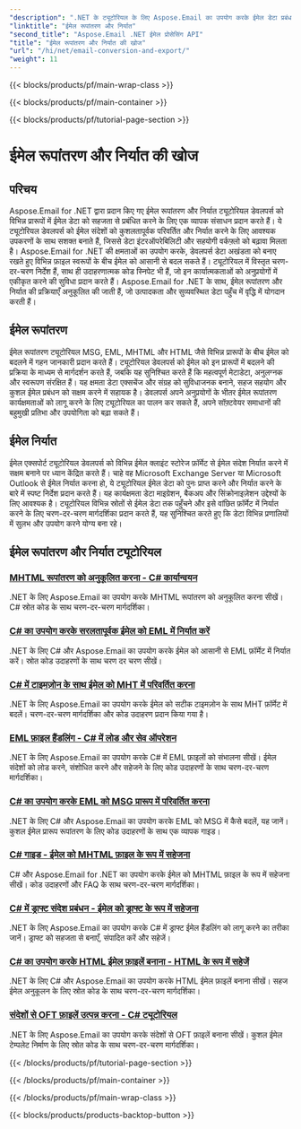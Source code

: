 ```yaml
---
"description": ".NET के ट्यूटोरियल के लिए Aspose.Email का उपयोग करके ईमेल डेटा प्रबंधन में महारत हासिल करें। ईमेल को कन्वर्ट करें, निर्यात करें, अखंडता बनाए रखें, अनुलग्नकों को संभालें। उदाहरणों के साथ आगे बढ़ें।"
"linktitle": "ईमेल रूपांतरण और निर्यात"
"second_title": "Aspose.Email .NET ईमेल प्रोसेसिंग API"
"title": "ईमेल रूपांतरण और निर्यात की खोज"
"url": "/hi/net/email-conversion-and-export/"
"weight": 11
---
```


{{< blocks/products/pf/main-wrap-class >}}

{{< blocks/products/pf/main-container >}}

{{< blocks/products/pf/tutorial-page-section >}}

# ईमेल रूपांतरण और निर्यात की खोज


## परिचय

Aspose.Email for .NET द्वारा प्रदान किए गए ईमेल रूपांतरण और निर्यात ट्यूटोरियल डेवलपर्स को विभिन्न प्रारूपों में ईमेल डेटा को सहजता से प्रबंधित करने के लिए एक व्यापक संसाधन प्रदान करते हैं। ये ट्यूटोरियल डेवलपर्स को ईमेल संदेशों को कुशलतापूर्वक परिवर्तित और निर्यात करने के लिए आवश्यक उपकरणों के साथ सशक्त बनाते हैं, जिससे डेटा इंटरऑपरेबिलिटी और सहयोगी वर्कफ़्लो को बढ़ावा मिलता है। Aspose.Email for .NET की क्षमताओं का उपयोग करके, डेवलपर्स डेटा अखंडता को बनाए रखते हुए विभिन्न फ़ाइल स्वरूपों के बीच ईमेल को आसानी से बदल सकते हैं। ट्यूटोरियल में विस्तृत चरण-दर-चरण निर्देश हैं, साथ ही उदाहरणात्मक कोड स्निपेट भी हैं, जो इन कार्यात्मकताओं को अनुप्रयोगों में एकीकृत करने की सुविधा प्रदान करते हैं। Aspose.Email for .NET के साथ, ईमेल रूपांतरण और निर्यात की प्रक्रियाएँ अनुकूलित की जाती हैं, जो उत्पादकता और सुव्यवस्थित डेटा पहुँच में वृद्धि में योगदान करती हैं।

## ईमेल रूपांतरण

ईमेल रूपांतरण ट्यूटोरियल MSG, EML, MHTML और HTML जैसे विभिन्न प्रारूपों के बीच ईमेल को बदलने में गहन जानकारी प्रदान करते हैं। ट्यूटोरियल डेवलपर्स को ईमेल को इन प्रारूपों में बदलने की प्रक्रिया के माध्यम से मार्गदर्शन करते हैं, जबकि यह सुनिश्चित करते हैं कि महत्वपूर्ण मेटाडेटा, अनुलग्नक और स्वरूपण संरक्षित हैं। यह क्षमता डेटा एक्सचेंज और संग्रह को सुविधाजनक बनाने, सहज सहयोग और कुशल ईमेल प्रबंधन को सक्षम करने में सहायक है। डेवलपर्स अपने अनुप्रयोगों के भीतर ईमेल रूपांतरण कार्यक्षमताओं को लागू करने के लिए ट्यूटोरियल का पालन कर सकते हैं, अपने सॉफ़्टवेयर समाधानों की बहुमुखी प्रतिभा और उपयोगिता को बढ़ा सकते हैं।

## ईमेल निर्यात

ईमेल एक्सपोर्ट ट्यूटोरियल डेवलपर्स को विभिन्न ईमेल क्लाइंट स्टोरेज फ़ॉर्मेट से ईमेल संदेश निर्यात करने में सक्षम बनाने पर ध्यान केंद्रित करते हैं। चाहे वह Microsoft Exchange Server या Microsoft Outlook से ईमेल निर्यात करना हो, ये ट्यूटोरियल ईमेल डेटा को पुनः प्राप्त करने और निर्यात करने के बारे में स्पष्ट निर्देश प्रदान करते हैं। यह कार्यक्षमता डेटा माइग्रेशन, बैकअप और सिंक्रोनाइज़ेशन उद्देश्यों के लिए आवश्यक है। ट्यूटोरियल विभिन्न स्रोतों से ईमेल डेटा तक पहुँचने और इसे वांछित फ़ॉर्मेट में निर्यात करने के लिए चरण-दर-चरण मार्गदर्शिका प्रदान करते हैं, यह सुनिश्चित करते हुए कि डेटा विभिन्न प्रणालियों में सुलभ और उपयोग करने योग्य बना रहे।

## ईमेल रूपांतरण और निर्यात ट्यूटोरियल
### [MHTML रूपांतरण को अनुकूलित करना - C# कार्यान्वयन](./customizing-mhtml-conversion-csharp-implementation/)
.NET के लिए Aspose.Email का उपयोग करके MHTML रूपांतरण को अनुकूलित करना सीखें। C# स्रोत कोड के साथ चरण-दर-चरण मार्गदर्शिका।
### [C# का उपयोग करके सरलतापूर्वक ईमेल को EML में निर्यात करें](./effortless-email-export-to-eml-using-csharp/)
.NET के लिए C# और Aspose.Email का उपयोग करके ईमेल को आसानी से EML फ़ॉर्मेट में निर्यात करें। स्रोत कोड उदाहरणों के साथ चरण दर चरण सीखें।
### [C# में टाइमज़ोन के साथ ईमेल को MHT में परिवर्तित करना](./converting-email-to-mht-with-timezone-in-csharp/)
.NET के लिए Aspose.Email का उपयोग करके ईमेल को सटीक टाइमज़ोन के साथ MHT फ़ॉर्मेट में बदलें। चरण-दर-चरण मार्गदर्शिका और कोड उदाहरण प्रदान किया गया है।
### [EML फ़ाइल हैंडलिंग - C# में लोड और सेव ऑपरेशन](./eml-file-handling-load-and-save-operations-in-csharp/)
.NET के लिए Aspose.Email का उपयोग करके C# में EML फ़ाइलों को संभालना सीखें। ईमेल संदेशों को लोड करने, संशोधित करने और सहेजने के लिए कोड उदाहरणों के साथ चरण-दर-चरण मार्गदर्शिका।
### [C# का उपयोग करके EML को MSG प्रारूप में परिवर्तित करना](./converting-eml-to-msg-format-using-csharp/)
.NET के लिए C# और Aspose.Email का उपयोग करके EML को MSG में कैसे बदलें, यह जानें। कुशल ईमेल प्रारूप रूपांतरण के लिए कोड उदाहरणों के साथ एक व्यापक गाइड।
### [C# गाइड - ईमेल को MHTML फ़ाइल के रूप में सहेजना](./csharp-guide-saving-email-as-mhtml-file/)
C# और Aspose.Email for .NET का उपयोग करके ईमेल को MHTML फ़ाइल के रूप में सहेजना सीखें। कोड उदाहरणों और FAQ के साथ चरण-दर-चरण मार्गदर्शिका।
### [C# में ड्राफ्ट संदेश प्रबंधन - ईमेल को ड्राफ्ट के रूप में सहेजना](./draft-message-handling-in-csharp-saving-email-as-draft/)
.NET के लिए Aspose.Email का उपयोग करके C# में ड्राफ्ट ईमेल हैंडलिंग को लागू करने का तरीका जानें। ड्राफ्ट को सहजता से बनाएँ, संपादित करें और सहेजें।
### [C# का उपयोग करके HTML ईमेल फ़ाइलें बनाना - HTML के रूप में सहेजें](./creating-html-email-files-using-csharp-save-as-html/)
.NET के लिए C# और Aspose.Email का उपयोग करके HTML ईमेल फ़ाइलें बनाना सीखें। सहज ईमेल अनुकूलन के लिए स्रोत कोड के साथ चरण-दर-चरण मार्गदर्शिका।
### [संदेशों से OFT फ़ाइलें उत्पन्न करना - C# ट्यूटोरियल](./generating-oft-files-from-messages-csharp-tutorial/)
.NET के लिए Aspose.Email का उपयोग करके संदेशों से OFT फ़ाइलें बनाना सीखें। कुशल ईमेल टेम्पलेट निर्माण के लिए स्रोत कोड के साथ चरण-दर-चरण मार्गदर्शिका।

{{< /blocks/products/pf/tutorial-page-section >}}

{{< /blocks/products/pf/main-container >}}

{{< /blocks/products/pf/main-wrap-class >}}

{{< blocks/products/products-backtop-button >}}